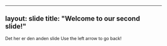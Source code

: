 -----------
layout: slide
title: "Welcome to our second slide!"
-----------
Det her er den anden slide
Use the left arrow to go back!
